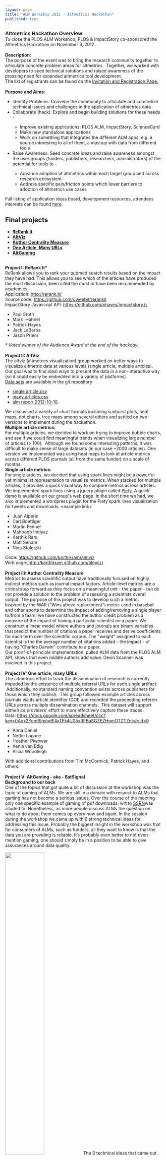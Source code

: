 ```yaml
---
layout: page
title: "ALM Workshop 2012 - Altmetrics Hackathon"
published: true
---
```


<div><strong><span style="font-size: medium;">Altmetrics Hackathon Overview</span></strong></div>
<div></div>
<div>To close the PLOS ALM Workshop, PLOS &amp; ImpactStory co-sponsored the Altmetrics Hackathon on November 3, 2012.</div>
<div></div>
<br>
<div><strong>Description:</strong>
<div>The purpose of the event was to bring the research community together to articulate concrete problem areas for altmetrics.  Together, we worked with developers to seed technical solutions and raised awareness of the pressing need for expanded altmetrics tool development.</div>
<div>The list of registrants can be found on the <a href="http://altmetricshackathon2012.eventbrite.com/">Invitation and Registration Page.</a>
</div>
<div></div>
<br>
<div><strong>Purpose and Aims</strong>:
<ul>
	<li>Identify Problems: Convene the community to articulate and concretize technical issues and challenges in the application of altmetrics data</li>
	<li>Collaborate (hack): Explore and begin building solutions for these needs -</li>
<ul>
	<li>Improve existing applications: PLOS ALM, ImpactStory, ScienceCard</li>
	<li>Make new standalone applications</li>
	<li>Work on something that integrates the different ALM apps, e.g. a source interesting to all of them, a mashup with data from different tools</li>
</ul>
	<li>Raise Awareness: Seed concrete ideas and raise awareness amongst the user groups (funders, publishers, researchers, administrators) of the potential for tools to -</li>
<ul>
	<li>Advance adoption of altmetrics within each target group and across research ecosystem</li>
	<li>Address specific pain/friction points which lower barriers to adoption of altmetrics use cases</li>
</ul>
</ul>
<div></div>
</div>

<div>Full listing of application ideas board, development resources, attendees interests can be found <a href="http://tinyurl.com/covnyjv">here</a>.</div>
<h2>Final projects</h2>
<div>
<ul>
	<li><strong><a href="#rerank">ReRank It</a></span></strong></li>
	<li><strong><a href="#altviz">AltViz</a></span></strong></li>
	<li><strong><a href="#author">Author Centrality Measure</a></span></strong></li>
	<li><strong><a href="#onearticle">One Article, Many URLs</a></span></strong></li>
	<li><strong><a href="#altgaming">AltGaming</a></span></strong></li>
</ul>
</div>
<div></div>
<div></div>
&nbsp;
<div><strong><a name="rerank"></a>Project I: ReRank It*</strong></div>
<div>ReRank allows you to rank your pubmed search results based on the impact they have had. This allows you to see which of the articles have produced the most discussion, been cited the most or have been recommended by academics.</div>
<div></div>
<div>
<div>Application: <a href="http://rerank.it/">http://rerank.it/</a></div>
<div>Source code: <a href="https://github.com/dweebit/rerankit">https://github.com/dweebit/rerankit</a></div>
<div>ImpactStory Javascript API: <a href="https://github.com/phayes/impactstory.js">https://github.com/phayes/impactstory.js</a></div>
<div>
<ul>
	<li>Paul Groth</li>
	<li>Mark  Hahnel</li>
	<li>Patrick Hayes</li>
	<li>Jack LaBarba</li>
	<li>Jason Priem</li>
</ul>
</div>
<div><em>* Voted winner of the Audience Award at the end of the hackday.</em></div>
<div></div>
<br>
<div><strong><a name="altviz"></a>Project II: AltViz</strong></div>
<div></div>
<div>The altviz (altmetrics visualization) group worked on better ways to visualize altmetric data at various levels (single article, multiple articles). Our goal was to find ideal ways to present the data in a non-interactive way (so it could easily be embedded into a variety of platforms).</div>
<div></div>
<div><a href="https://github.com/karthikram/almviz/tree/master/data">Data sets</a> are available in the git repository:</div>
<div>
<ul>
	<li><a href="https://github.com/karthikram/almviz/blob/master/data/single_article.csv">single article.csv</a></li>
	<li><a href="https://github.com/karthikram/almviz/blob/master/data/many_articles.csv">many articles.csv</a></li>
	<li><a href="https://github.com/karthikram/almviz/blob/master/data/alm_report_2012-10-10.csv">alm report 2012-10-10</a>.</li>
</ul>
</div>
<div></div>
<div>
<div>We discussed a variety of chart formats including sunburst plots, heat maps, dot charts, tree maps among several others and settled on two versions to implement during the hackathon.</div>
<div></div>
<div><strong>Multiple article metrics: </strong></div>
<div>For multiple articles, we decided to work on trying to improve bubble charts, and see if we could find meaningful trends when visualizing large number of articles (&gt; 100).  Although we found some interesting patterns, it was difficult to make sense of large datasets (in our case ~2000 articles). One version we implemented was using heat maps to look at article metrics across different PLOS journals (all from the same funder) on a scale of months.</div>
<div></div>
<div><strong>Single article metrics:</strong></div>
<div>For single articles, we decided that using spark lines might be a powerful yet minimalist representation to visualize metrics. When stacked for multiple articles, it provides a quick visual way to compare metrics across articles. We implemented spark lines using a jquery plugin called <a href="http://benpickles.github.com/peity/">Piety</a>. A quick demo is available on our group's web page. In the short time we had, we also implemented a wordpress plugin for the Piety spark lines visualization for tweets and downloads. &lt;example link&gt;</div>
</div>
<div>
<ul>
	<li>Juan Alperin</li>
	<li>Carl Boettiger</li>
	<li>Martin Fenner</li>
	<li>Mahboob Imtiyaz</li>
	<li>Karthik Ram</li>
	<li>Matt Senate</li>
	<li>Nina Stoletzki</li>
</ul>
</div>
<div>Code: <a href="https://github.com/jalperin/almviz">https://github.com/karthikram/almviz</a></div>
<div>Web page:<a href="http://karthikram.github.com/almviz/"> http://karthikram.github.com/almviz/</a></div>
<div></div>
<div><strong>
</strong></div>
<br>
<div><strong><a name="author"></a>Project III: Author Centrality Measure</strong></div>
<div>
<div></div>
<div>
<div>Metrics to assess scientific output have traditionally focused on highly indirect metrics such as journal impact factors. Article-level metrics are a critical step forward as they focus on a meaningful unit - the paper - but do not provide a solution to the problem of assessing a scientists overall output. The purpose of this project was to develop such a metric.</div>
<div></div>
<div>Inspired by the WAR ("Wins above replacement") metric used in baseball and other sports to determine the impact of adding/removing a single player to/from a team, we have constructed the author credit problem as a measure of the impact of having a particular scientist on a paper. We construct a linear model where authors and journals are binary variables that predict the number of citations a paper receives and derive coefficients for each term over the scientific corpus. The "weight" assigned to each scientist is the the average number of citations added - the impact - of having "Charles Darwin" contribute to a paper.</div>
<div></div>
<div>Our proof-of-principle implementation, pulled ALM data from the PLOS ALM API, shows that even middle authors add value. Devin Scannell was involved in this project.</div>
<div></div>
</div>
</div>
<br>
<div>
<div><strong><a name="onearticle"></a>Project IV: One article, many URLs</strong></div>
<div>The altmetrics effort to track the dissemination of research is currently impeded by the existence of multiple referral URLs for each single artifact.  Additionally, no standard naming convention exists across publishers for those which they publish.  This group followed example articles across journals via its article identifier (DOI) and recorded the proceeding referrer URLs across multiple dissemination channels.  This dataset will support altmetrics providers’ effort to more effectively capture these traces.</div>
<div></div>
<div>Data: <a href="https://docs.google.com/spreadsheet/ccc?key=0Aqx2YcmBjqvbdE4xTFk4U05xRFBaSGZEZHpmOTZTZnc#gid=0">https://docs.google.com/spreadsheet/ccc?key=0Aqx2YcmBjqvbdE4xTFk4U05xRFBaSGZEZHpmOTZTZnc#gid=0</a></div>
<div>
<ul>
	<li>Anna Daniel</li>
	<li>Nettie Lagace</li>
	<li>Heather Piwowar</li>
	<li>Xenia van Edig</li>
	<li>Alicia Woodleigh</li>
</ul>
With additional contributions from Tim McCormick, Patrick Hayes, and others.
<div></div>
<div></div>
</div>
</div>
<br>
<div><strong><a name="altgaming"></a>Project V: AltGaming - aka - BatSignal</strong></div>
<div><strong>Background to our back</strong></div>
<div>One of the topics that got quite a bit of discussion at the workshop was the topic of gaming of ALMs. We are still in a domain with respect to ALMs that gaming has not become a serious issues. Over the course of the meeting only one specific example of gaming of pdf downloads, wrt to <a href="http://www.ssrn.com/">SSRN</a>was alluded to. Nonetheless, as more people discuss ALMs the question on what to do about them comes up every now and again. In the session during the workshop we came up with 6 strong technical ideas for addressing this issue. Probably the biggest insight in the workshop was that for consumers of ALMs, such as funders, all they want to know is that the data you are providing is reliable. It’s probably even better to not even mention gaming, one should simply be in a position to be able to give assurances around data quality.</div>
<div>

<img alt="" src="https://lh6.googleusercontent.com/-LAFN-sdiADQ/UJdEX3WDWdI/AAAAAAAAqGM/ucbIQhRv3jw/s1063/20121101-IMG_2926.jpg" height="50%" />The 6 technical ideas that came out of the workshop were:
<ol>
	<li>UK - 3rd party (I have no idea what that means)</li>
	<li>Provide provenance, and the ability for consumers to run the data themselves</li>
	<li>Crowdsource detection of fraud</li>
	<li>Have proprietary anti-gaming strategies, so cheaters don’t know how to cheat.</li>
	<li>Look for trend and event detection algorithms that could signal the possibility of something dodgy.</li>
	<li>Create a shared blacklist amongst ALM providers.</li>
</ol>
&nbsp;

It was also suggested that in terms of strategies for looking for problems in the data, we should do the simplest dumbest thing first. We might also organise a hackathon specifically pitching one team against another, with one team out to break some metric, and the other team set to defend the metric, as a way of stress testing the system.

When it came to the day of the hackathon there were enough people interested in the general topic that we decided to have a go at something. We only had a few hours, so we decided to pick a simple atomic example of trying to find a signal in the data. There was a lot of discussion around whether this would be useful, if we didn’t initially know what that signal would represent, and that is a fair point, however there was sufficient interest to give it a go.

The idea is that changes in altmetrics activity express the changing levels of interest in a research artefact. The specific pattern of activity depends on the metric being considered (e.g., journal page views, Tweets, bookmark, etc.). Spikes in activity are of interest as they may indicate either sudden interest in a paper (e.g., mainstream news coverage, prize awarded to an author) or manipulation of metrics (i.e., gaming). We wanted to get some data, apply a tool suitable for detecting a signal, and show that such a tool could be used with altmetric data. We were then going to visualise the events. We felt that a working demo could be extended to a more generally applicable tool for the whole ALM community.
<h2><strong>What we did</strong></h2>
To begin, we packaged the data to construct time sequence vectors for each of our sample articles, a subset of 2000 articles in the PLOS corpus. We then identified a set of possible approaches to evaluate the data: hidden or semi-hidden Markov models, switching Poisson (SP) process, Rank Surprise method, etc. The most recent applications are capable of adaptive event detection by incorporating Bayesian learning to Poisson models. We didn’t have much time, and after identifying a set of algorithms that might do the job for us, we did a search for ready to hand implementations in R. We found a recently released <a href="http://cran.r-project.org/web/packages/bursts/index.html">R package that applies Kleinberg’s burst detection algorithm</a>, and given that was available we decided to apply that. The data we had prepared was not in exactly the right format, so we wrote one more data processing step to wrangle the data a bit more, and we ran the algorithm on some real data.

<img alt="" src="https://lh5.googleusercontent.com/-gEVChjytyI8/UJdEyzimduI/AAAAAAAAqKc/pP4rv0uXhtI/s860/20121103-P1100604.jpg" height="50%" />
<h2><strong>Results</strong></h2>
We hoped to find a sampling of bursts then to visualize in order to study the spike train and its event arrival intervals. No bursts were identified from our data set when we implemented the program. Whether this was due to the technical implementation of the algorithm; the data; or the suitability of the algorithm, we need to conduct further preliminary work such as testing this model with a simpler method that examines the variance of article activity change across the corpus. We hope to continue to build an open source, automatic ALM burst detection tool that can be used across altmetrics providers.

<strong>Resources</strong>

The code we generated is on <a href="https://github.com/SChamberlain/altgaming">github</a>. We used the literature in the <a href="http://www.mendeley.com/groups/2732131/burst-detection/">Mendeley burst detection group</a> to help focus on algorithms that might help. The data sets that we generated are in a <a href="https://www.dropbox.com/sh/wrev1s6ryex8ib5/KjzcPDk7m6">dropbox folder</a>. We generated one <a href="https://www.dropbox.com/s/76fq0jb17oqz6mq/dataset_larger.zip">large dataset</a> that can be used for testing algorithms against, however it will need to be converted into time series sub-data sets.

<strong>Some Takeaways</strong>

A lot of our time during the hack was spent getting data. In the end we had about three data sets floating around, with some differences in the scale of time that they covered, and the sources of information that were in them. A lot time was spent manipulating the data to generate a time series set in the right format for the algorithm we wanted to run, and we also ran into a few limitations of the API. One outcome is that our work picked up a bug in the PLOS ALM API which is now being fixed!

It was fun working in a small group, I’ve previously been involved in a couple of hackathons where I ended up working on my own ideas, still fun, but not as much fun.

Even with a really tightly focussed group, with the number of data sets that we had, we kept talking cross purposes about what was, or was not, in a specific data set. Communication is hard!!

We applied a state of the art algorithm, and ran into some difficulty because we didn’t really understand the domain of applicability of the algorithm. but from my own personal point of view, even though we didn’t

In terms of being productive at a hackathon, I think next time have a data set in the format you want it in, or an API in the format you want it in, leaves you in a better starting position, so either get the data ready before hand, or restrict the scope of what you are going to do, to ideas that interface really well with the format of the data that you have to hand.

<strong>What's next?</strong>

We could see, in an infamous paper about bats, that there were a couple of clear spikes of attention, so we know, a-priori, that there are events that show up in the kind of data that we have access to. We know that it would be interesting to be able to automate both the retrospective discovery of these kinds of events, and the ability to analyse a live stream of signals to see upticks in activity. We know that there are a bunch of algorithms out there that are well tuned to this task, so there is good scope to iterate on this work and set up some nice clean stream data, and some data work-flows for generating this kind of data from available APIs, while at the same time finding a suite of algorithms to toss the data at. At the same time there was a lot of discussion around how to understand the context of ALM numbers, or events, and we need to keep an eye on what it all means, and whether the events we might be able to pick up can be related to things happening in the real world.

<em>(As a personal aside, I’ve been interested in Kleinberg’s algorithm since about 2007, but I never had the mathematical chops to code up my own version of the algorithm, and I never got the perl version to run, so I was delighted to find a package that I could try out, even if, in the end, it didn’t work. - Ian).</em>
<ul>
	<li><a href="https://twitter.com/recology_">Scott Chamberlain</a></li>
	<li><a href="http://www.plos.org/staff/jennifer-lin/">Jennifer Lin</a></li>
	<li><a href="http://www.mulvany.net">Ian Mulvany</a></li>
	<li><a href="http://www.linkedin.com/pub/brian-naughton/2/505/975">Brian Naughton</a></li>
	<li><a href="http://nitens.org/taraborelli/home">Dario Taraborelli</a></li>
</ul>
</div>
</div>
<div></div>
<div></div>